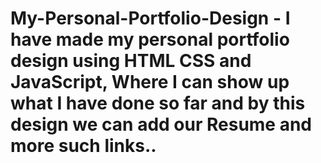 # My-Personal-Portfolio-Design - I have made my personal portfolio design using HTML CSS and JavaScript, Where I can show up what I have done so far and by this design we can add our Resume and more such links..
